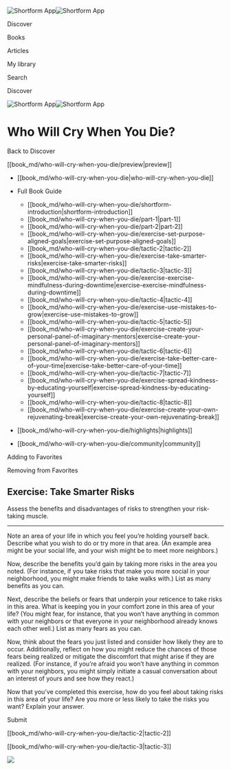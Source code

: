 ![Shortform App](/img/logo.36a2399e.svg)![Shortform App](/img/logo-dark.70c1b072.svg)

Discover

Books

Articles

My library

Search

Discover

![Shortform App](/img/logo.36a2399e.svg)![Shortform App](/img/logo-dark.70c1b072.svg)

# Who Will Cry When You Die?

Back to Discover

[[book_md/who-will-cry-when-you-die/preview|preview]]

  * [[book_md/who-will-cry-when-you-die|who-will-cry-when-you-die]]
  * Full Book Guide

    * [[book_md/who-will-cry-when-you-die/shortform-introduction|shortform-introduction]]
    * [[book_md/who-will-cry-when-you-die/part-1|part-1]]
    * [[book_md/who-will-cry-when-you-die/part-2|part-2]]
    * [[book_md/who-will-cry-when-you-die/exercise-set-purpose-aligned-goals|exercise-set-purpose-aligned-goals]]
    * [[book_md/who-will-cry-when-you-die/tactic-2|tactic-2]]
    * [[book_md/who-will-cry-when-you-die/exercise-take-smarter-risks|exercise-take-smarter-risks]]
    * [[book_md/who-will-cry-when-you-die/tactic-3|tactic-3]]
    * [[book_md/who-will-cry-when-you-die/exercise-exercise-mindfulness-during-downtime|exercise-exercise-mindfulness-during-downtime]]
    * [[book_md/who-will-cry-when-you-die/tactic-4|tactic-4]]
    * [[book_md/who-will-cry-when-you-die/exercise-use-mistakes-to-grow|exercise-use-mistakes-to-grow]]
    * [[book_md/who-will-cry-when-you-die/tactic-5|tactic-5]]
    * [[book_md/who-will-cry-when-you-die/exercise-create-your-personal-panel-of-imaginary-mentors|exercise-create-your-personal-panel-of-imaginary-mentors]]
    * [[book_md/who-will-cry-when-you-die/tactic-6|tactic-6]]
    * [[book_md/who-will-cry-when-you-die/exercise-take-better-care-of-your-time|exercise-take-better-care-of-your-time]]
    * [[book_md/who-will-cry-when-you-die/tactic-7|tactic-7]]
    * [[book_md/who-will-cry-when-you-die/exercise-spread-kindness-by-educating-yourself|exercise-spread-kindness-by-educating-yourself]]
    * [[book_md/who-will-cry-when-you-die/tactic-8|tactic-8]]
    * [[book_md/who-will-cry-when-you-die/exercise-create-your-own-rejuvenating-break|exercise-create-your-own-rejuvenating-break]]
  * [[book_md/who-will-cry-when-you-die/highlights|highlights]]
  * [[book_md/who-will-cry-when-you-die/community|community]]



Adding to Favorites 

Removing from Favorites 

## Exercise: Take Smarter Risks

Assess the benefits and disadvantages of risks to strengthen your risk-taking muscle.

* * *

Note an area of your life in which you feel you’re holding yourself back. Describe what you wish to do or try more in that area. (An example area might be your social life, and your wish might be to meet more neighbors.)

Now, describe the benefits you’d gain by taking more risks in the area you noted. (For instance, if you take risks that make you more social in your neighborhood, you might make friends to take walks with.) List as many benefits as you can.

Next, describe the beliefs or fears that underpin your reticence to take risks in this area. What is keeping you in your comfort zone in this area of your life? (You might fear, for instance, that you won’t have anything in common with your neighbors or that everyone in your neighborhood already knows each other well.) List as many fears as you can.

Now, think about the fears you just listed and consider how likely they are to occur. Additionally, reflect on how you might reduce the chances of those fears being realized or mitigate the discomfort that might arise if they are realized. (For instance, if you’re afraid you won’t have anything in common with your neighbors, you might simply initiate a casual conversation about an interest of yours and see how they react.)

Now that you’ve completed this exercise, how do you feel about taking risks in this area of your life? Are you more or less likely to take the risks you want? Explain your answer.

Submit 

[[book_md/who-will-cry-when-you-die/tactic-2|tactic-2]]

[[book_md/who-will-cry-when-you-die/tactic-3|tactic-3]]

![](https://bat.bing.com/action/0?ti=56018282&Ver=2&mid=b6c8eabe-637b-45df-9459-10493814262b&sid=72e6e650642c11eeb2dd2161d176fe8d&vid=72e70890642c11eeb72d79fe7b6df2c6&vids=0&msclkid=N&pi=0&lg=en-US&sw=800&sh=600&sc=24&nwd=1&tl=Shortform%20%7C%20Book&p=https%3A%2F%2Fwww.shortform.com%2Fapp%2Fbook%2Fwho-will-cry-when-you-die%2Fexercise-take-smarter-risks&r=&lt=1059&evt=pageLoad&sv=1&rn=140355)
